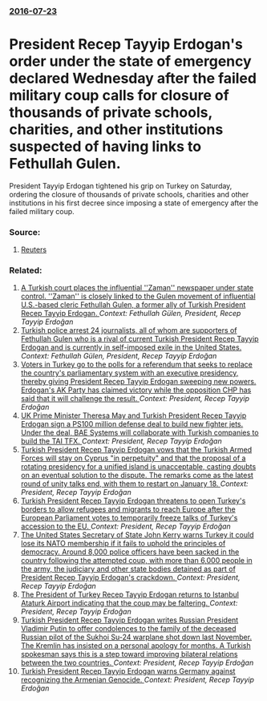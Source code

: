 ### [2016-07-23](/news/2016/07/23/index.md)

# President Recep Tayyip Erdogan's  order under the state of emergency declared Wednesday after the failed military coup calls for closure of thousands of private schools, charities, and other institutions suspected of having links to Fethullah Gulen. 

President Tayyip Erdogan tightened his grip on Turkey on Saturday, ordering the closure of thousands of private schools, charities and other institutions in his first decree since imposing a state of emergency after the failed military coup.


### Source:

1. [Reuters](http://www.reuters.com/article/us-turkey-security-emergency-idUSKCN1030BC)

### Related:

1. [A Turkish court places the influential ''Zaman'' newspaper under state control. ''Zaman'' is closely linked to the Gulen movement of influential U.S.-based cleric Fethullah Gulen, a former ally of Turkish President Recep Tayyip Erdogan. ](/news/2016/03/4/a-turkish-court-places-the-influential-zaman-newspaper-under-state-control-zaman-is-closely-linked-to-the-ga1-4len-movement-of-influe.md) _Context: Fethullah Gülen, President, Recep Tayyip Erdoğan_
2. [Turkish police arrest 24 journalists, all of whom are supporters of Fethullah Gulen who is a rival of current Turkish President Recep Tayyip Erdogan and is currently in self-imposed exile in the United States. ](/news/2014/12/14/turkish-police-arrest-24-journalists-all-of-whom-are-supporters-of-fethullah-ga1-4len-who-is-a-rival-of-current-turkish-president-recep-tayyi.md) _Context: Fethullah Gülen, President, Recep Tayyip Erdoğan_
3. [Voters in Turkey go to the polls for a referendum that seeks to replace the country's parliamentary system with an executive presidency, thereby giving President Recep Tayyip Erdogan sweeping new powers. Erdogan's AK Party has claimed victory while the opposition CHP has said that it will challenge the result. ](/news/2017/04/16/voters-in-turkey-go-to-the-polls-for-a-referendum-that-seeks-to-replace-the-country-s-parliamentary-system-with-an-executive-presidency-the.md) _Context: President, Recep Tayyip Erdoğan_
4. [UK Prime Minister Theresa May and Turkish President Recep Tayyip Erdogan sign a PS100 million defense deal to build new fighter jets. Under the deal, BAE Systems will collaborate with Turkish companies to build the TAI TFX. ](/news/2017/01/28/uk-prime-minister-theresa-may-and-turkish-president-recep-tayyip-erdoaan-sign-a-aps100-million-defense-deal-to-build-new-fighter-jets-under.md) _Context: President, Recep Tayyip Erdoğan_
5. [Turkish President Recep Tayyip Erdogan vows that the Turkish Armed Forces will stay on Cyprus "in perpetuity" and that the proposal of a rotating presidency for a unified island is unacceptable, casting doubts on an eventual solution to the dispute. The remarks come as the latest round of unity talks end, with them to restart on January 18. ](/news/2017/01/13/turkish-president-recep-tayyip-erdoaan-vows-that-the-turkish-armed-forces-will-stay-on-cyprus-in-perpetuity-and-that-the-proposal-of-a-ro.md) _Context: President, Recep Tayyip Erdoğan_
6. [Turkish President Recep Tayyip Erdogan threatens to open Turkey's borders to allow refugees and migrants to reach Europe after the European Parliament votes to temporarily freeze talks of Turkey's accession to the EU. ](/news/2016/11/25/turkish-president-recep-tayyip-erdoaan-threatens-to-open-turkey-s-borders-to-allow-refugees-and-migrants-to-reach-europe-after-the-european.md) _Context: President, Recep Tayyip Erdoğan_
7. [The United States Secretary of State John Kerry warns Turkey it could lose its NATO membership if it fails to uphold the principles of democracy. Around 8,000 police officers have been sacked in the country following the attempted coup, with more than 6,000 people in the army, the judiciary and other state bodies detained as part of President Recep Tayyip Erdogan's crackdown. ](/news/2016/07/18/the-united-states-secretary-of-state-john-kerry-warns-turkey-it-could-lose-its-nato-membership-if-it-fails-to-uphold-the-principles-of-democ.md) _Context: President, Recep Tayyip Erdoğan_
8. [The President of Turkey Recep Tayyip Erdogan returns to Istanbul Ataturk Airport indicating that the coup may be faltering. ](/news/2016/07/16/the-president-of-turkey-recep-tayyip-erdoaan-returns-to-istanbul-atata1-4rk-airport-indicating-that-the-coup-may-be-faltering.md) _Context: President, Recep Tayyip Erdoğan_
9. [Turkish President Recep Tayyip Erdogan writes Russian President Vladimir Putin to offer condolences to the family of the deceased Russian pilot of the Sukhoi Su-24  warplane shot down last November. The Kremlin has insisted on a personal apology for months. A Turkish spokesman says this is a step toward improving bilateral relations between the two countries.  ](/news/2016/06/27/turkish-president-recep-tayyip-erdoaan-writes-russian-president-vladimir-putin-to-offer-condolences-to-the-family-of-the-deceased-russian-p.md) _Context: President, Recep Tayyip Erdoğan_
10. [Turkish President Recep Tayyip Erdogan warns Germany against recognizing the Armenian Genocide. ](/news/2016/06/1/turkish-president-recep-tayyip-erdoaan-warns-germany-against-recognizing-the-armenian-genocide.md) _Context: President, Recep Tayyip Erdoğan_
